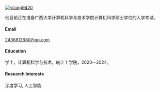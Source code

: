 

[![yilong9420](https://img.shields.io/badge/senli1073-github-blue?logo=github)](https://github.com/yilong9420)

他目前正在准备广西大学计算机科学与技术学院计算机科学硕士学位的入学考试。

#### Email

2436812680@qq.com

#### Education

学士，计算机科学与技术，皖江工学院，2020—2024。

#### Research Interests

深度学习, 人工智能

